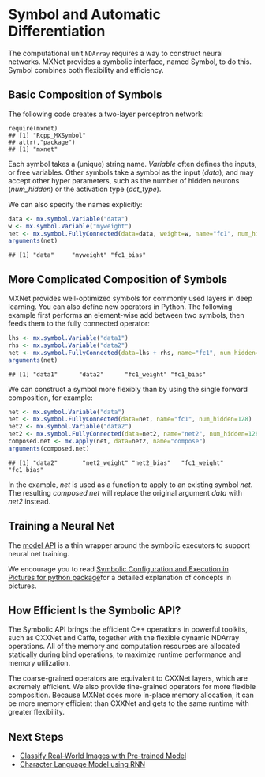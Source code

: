 <!--- Licensed to the Apache Software Foundation (ASF) under one -->
<!--- or more contributor license agreements.  See the NOTICE file -->
<!--- distributed with this work for additional information -->
<!--- regarding copyright ownership.  The ASF licenses this file -->
<!--- to you under the Apache License, Version 2.0 (the -->
<!--- "License"); you may not use this file except in compliance -->
<!--- with the License.  You may obtain a copy of the License at -->

<!---   http://www.apache.org/licenses/LICENSE-2.0 -->

<!--- Unless required by applicable law or agreed to in writing, -->
<!--- software distributed under the License is distributed on an -->
<!--- "AS IS" BASIS, WITHOUT WARRANTIES OR CONDITIONS OF ANY -->
<!--- KIND, either express or implied.  See the License for the -->
<!--- specific language governing permissions and limitations -->
<!--- under the License. -->

# Symbol and Automatic Differentiation

The computational unit `NDArray` requires a way to construct neural networks. MXNet provides a symbolic interface, named Symbol, to do this. Symbol combines both flexibility and efficiency.

## Basic Composition of Symbols

The following code creates a two-layer perceptron network:

```
require(mxnet)
## [1] "Rcpp_MXSymbol"
## attr(,"package")
## [1] "mxnet"
```

Each symbol takes a (unique) string name. *Variable* often defines the inputs,
or free variables. Other symbols take a symbol as the input (*data*),
and may accept other hyper parameters, such as the number of hidden neurons (*num_hidden*)
or the activation type (*act_type*).

We can also specify the names explicitly:

```r
data <- mx.symbol.Variable("data")
w <- mx.symbol.Variable("myweight")
net <- mx.symbol.FullyConnected(data=data, weight=w, name="fc1", num_hidden=128)
arguments(net)
```

```
## [1] "data"     "myweight" "fc1_bias"
```

## More Complicated Composition of Symbols

MXNet provides well-optimized symbols for
commonly used layers in deep learning. You can also define new operators
in Python. The following example first performs an element-wise add between two
symbols, then feeds them to the fully connected operator:


```r
lhs <- mx.symbol.Variable("data1")
rhs <- mx.symbol.Variable("data2")
net <- mx.symbol.FullyConnected(data=lhs + rhs, name="fc1", num_hidden=128)
arguments(net)
```

```
## [1] "data1"      "data2"      "fc1_weight" "fc1_bias"
```

We can construct a symbol more flexibly than by using the single
forward composition, for example:


```r
net <- mx.symbol.Variable("data")
net <- mx.symbol.FullyConnected(data=net, name="fc1", num_hidden=128)
net2 <- mx.symbol.Variable("data2")
net2 <- mx.symbol.FullyConnected(data=net2, name="net2", num_hidden=128)
composed.net <- mx.apply(net, data=net2, name="compose")
arguments(composed.net)
```

```
## [1] "data2"       "net2_weight" "net2_bias"   "fc1_weight"  "fc1_bias"
```

In the example, *net* is used as a function to apply to an existing symbol
*net*. The resulting *composed.net* will replace the original argument *data* with
*net2* instead.

## Training a Neural Net

The [model API](https://github.com/apache/incubator-mxnet/blob/master/R-package/R/model.R) is a thin wrapper around the symbolic executors to support neural net training.

We encourage you to read [Symbolic Configuration and Execution in Pictures for python package](/api/python/symbol_in_pictures/symbol_in_pictures.md)for a detailed explanation of concepts in pictures.

## How Efficient Is the Symbolic API?

The Symbolic API brings the efficient C++
operations in powerful toolkits, such as CXXNet and Caffe, together with the
flexible dynamic NDArray operations. All of the memory and computation resources are
allocated statically during bind operations, to maximize runtime performance and memory
utilization.

The coarse-grained operators are equivalent to CXXNet layers, which are
extremely efficient.  We also provide fine-grained operators for more flexible
composition. Because MXNet does more in-place memory allocation, it can
be more memory efficient than CXXNet and gets to the same runtime with
greater flexibility.

## Next Steps
* [Classify Real-World Images with Pre-trained Model](/api/r/docs/tutorials/classify_real_image_with_pretrained_model)
* [Character Language Model using RNN](/api/r/docs/tutorials/char_rnn_model)
